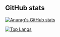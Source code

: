 ## GitHub stats

[![Anurag's GitHub stats](https://github-readme-stats.vercel.app/api?username=yoopuipui&show_icons=true$theme=dark)](https://github.com/anuraghazra/github-readme-stats)

[![Top Langs](https://github-readme-stats.vercel.app/api/top-langs/?username=yoopuipui$theme=dark)](https://github.com/anuraghazra/github-readme-stats)
